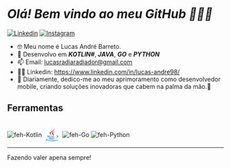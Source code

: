 # ***Olá! Bem vindo ao meu GitHub 👨🏻‍💻***

[![Linkedin](https://img.shields.io/badge/LinkedIn-0077B5?style=for-the-badge&logo=linkedin&logoColor=white)](https://www.linkedin.com/in/lucas-andre98/)
[![Instagram](https://img.shields.io/badge/Instagram-E4405F?style=for-the-badge&logo=instagram&logoColor=white)](https://www.instagram.com/lucas_barretoxd/)

- 🤓 Meu nome é Lucas André Barreto. 
- 🌱 Desenvolvo em ***KOTLIN#***, ***JAVA***, ***GO*** e ***PYTHON***
- 📫 Email: lucasradiaradiador@gmail.com
- 🧑‍💼 Linkedin: https://www.linkedin.com/in/lucas-andre98/
- 📱 Diariamente, dedico-me ao meu aprimoramento como desenvolvedor mobile, criando soluções inovadoras que cabem na palma da mão.📱 






Ferramentas
----
<div style="display: inline_block"><br/>
    <img align="center" left="30" alt="feh-Kotlin" height="30" width="40" src="https://cdn.jsdelivr.net/gh/devicons/devicon/icons/kotlin/kotlin-original.svg" />
    <img align="center" alt="feh-HTML" height="30" width="40" src="https://raw.githubusercontent.com/devicons/devicon/master/icons/java/java-original.svg">
    <img align="center" left="30" alt="feh-Go" height="30" width="40" src="https://cdn.jsdelivr.net/gh/devicons/devicon/icons/go/go-original.svg" />
    <img align="center" left="30" alt="feh-Python" height="30" width="40" src="https://cdn.jsdelivr.net/gh/devicons/devicon/icons/python/python-original.svg" />
</div>

----
Fazendo valer apena sempre!

